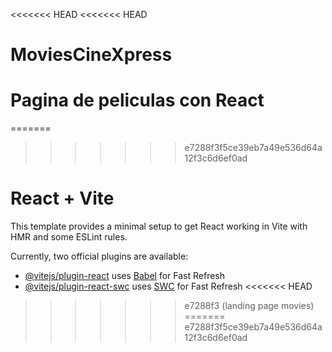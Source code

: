 <<<<<<< HEAD
<<<<<<< HEAD
# MoviesCineXpress
Pagina de peliculas con React
=======
=======
>>>>>>> e7288f3f5ce39eb7a49e536d64a12f3c6d6ef0ad
# React + Vite

This template provides a minimal setup to get React working in Vite with HMR and some ESLint rules.

Currently, two official plugins are available:

- [@vitejs/plugin-react](https://github.com/vitejs/vite-plugin-react/blob/main/packages/plugin-react/README.md) uses [Babel](https://babeljs.io/) for Fast Refresh
- [@vitejs/plugin-react-swc](https://github.com/vitejs/vite-plugin-react-swc) uses [SWC](https://swc.rs/) for Fast Refresh
<<<<<<< HEAD
>>>>>>> e7288f3 (landing page movies)
=======
>>>>>>> e7288f3f5ce39eb7a49e536d64a12f3c6d6ef0ad
